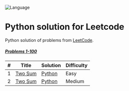 ![Language](https://img.shields.io/badge/Language-Python-306998.svg?logo=Python&logoColor=FFE873&?style=for-the-badge)

# Python solution for Leetcode
Python solution of problems from [LeetCode](https://leetcode.com/).

##### [Problems 1-100](./1-100q/)
| # | Title | Solution | Difficulty |
|---| ----- | -------- | ---------- |
|1|[Two Sum](https://leetcode.com/problems/two-sum/)| [Python](./Python/1._Two_Sum.ipynb)|Easy|
|2|[Two Sum](https://leetcode.com/problems/add-two-numbers/)| [Python](./Python/2._Add_Two_Numbers.ipynb)|Medium|

